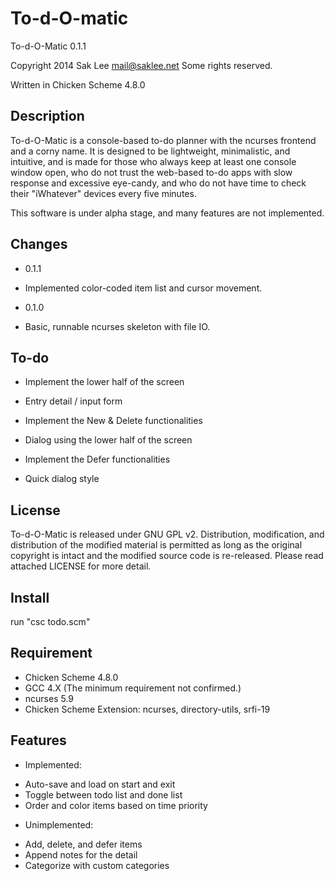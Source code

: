 To-d-O-matic
============

To-d-O-Matic 0.1.1

Copyright 2014 Sak Lee <mail@saklee.net>
Some rights reserved.

Written in Chicken Scheme 4.8.0


Description
-----------

To-d-O-Matic is a console-based to-do planner with the ncurses frontend and a corny name. It is designed to be lightweight, minimalistic, and intuitive, and is made for those who always keep at least one console window open, who do not trust the web-based to-do apps with slow response and excessive eye-candy, and who do not have time to check their "iWhatever" devices every five minutes.

This software is under alpha stage, and many features are not implemented.


Changes
-------

+ 0.1.1
 - Implemented color-coded item list and cursor movement.
+ 0.1.0
 - Basic, runnable ncurses skeleton with file IO.


To-do
-----

+ Implement the lower half of the screen
 - Entry detail / input form
+ Implement the New & Delete functionalities
 - Dialog using the lower half of the screen
+ Implement the Defer functionalities
 - Quick dialog style


License
-------

To-d-O-Matic is released under GNU GPL v2. Distribution, modification, and distribution of the modified material is permitted as long as the original copyright is intact and the modified source code is re-released. Please read attached LICENSE for more detail.


Install
-------

run "csc todo.scm"


Requirement
-----------

- Chicken Scheme 4.8.0
- GCC 4.X (The minimum requirement not confirmed.)
- ncurses 5.9
- Chicken Scheme Extension: ncurses, directory-utils, srfi-19


Features
--------

+ Implemented:
 - Auto-save and load on start and exit
 - Toggle between todo list and done list
 - Order and color items based on time priority

+ Unimplemented:
 - Add, delete, and defer items
 - Append notes for the detail
 - Categorize with custom categories
